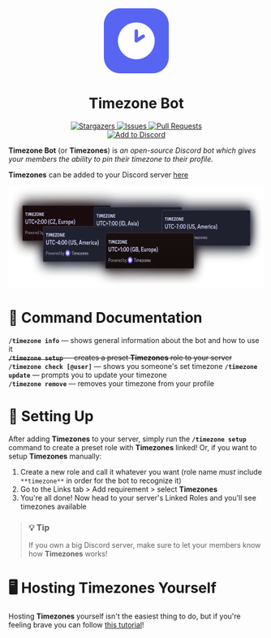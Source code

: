 <div align="center">
    <img src="./assets/icon-round.png" alt="Timezones Icon" width="128" height="128" />
    <h1>Timezone Bot</h1>
</div>

<p align="center">
  <a href="https://github.com/Gabe616/timezone-bot/stargazers">
    <img alt="Stargazers" src="https://img.shields.io/github/stars/Gabe616/timezone-bot?style=for-the-badge&logo=starship&color=5865F2&logoColor=FFF&labelColor=2A2A2A">
  </a>
  <a href="https://github.com/Gabe616/timezone-bot/issues">
    <img alt="Issues" src="https://img.shields.io/github/issues/Gabe616/timezone-bot?style=for-the-badge&logo=gitbook&color=5865F2&logoColor=FFF&labelColor=2A2A2A">
  </a>
  <a href="https://github.com/Gabe616/timezone-bot/pull-requests">
    <img alt="Pull Requests" src="https://img.shields.io/github/issues-pr/Gabe616/timezone-bot?style=for-the-badge&logo=git&color=5865F2&logoColor=FFF&labelColor=2A2A2A">
  </a>
  </br>
  <a href="https://discord.com/api/oauth2/authorize?client_id=1107722770248384654&permissions=268435456&scope=bot%20applications.commands">
    <img alt="Add to Discord" src="https://img.shields.io/static/v1?label=&message=add%20to%20discord&style=for-the-badge&color=5865F2">
  </a>
</p>

**Timezone Bot** (or **Timezones**) is _an open-source Discord bot which gives your members the ability to pin their timezone to their profile._

**Timezones** can be added to your Discord server [here](https://discord.com/api/oauth2/authorize?client_id=1107722770248384654&permissions=268435456&scope=bot%20applications.commands)

<div align="center">
  <img src="./assets/banner.png" alt="Timezones Banner" width="669" height="200">
</div>

# 📃 Command Documentation

**`/timezone info`** — shows general information about the bot and how to use it  
~~**`/timezone setup`** — creates a preset **Timezones** role to your server~~  
**`/timezone check [@user]`** — shows you someone's set timezone
**`/timezone update`** — prompts you to update your timezone  
**`/timezone remove`** — removes your timezone from your profile

# 🚧 Setting Up

After adding **Timezones** to your server, simply run the **`/timezone setup`** command to create a preset role with **Timezones** linked!
Or, if you want to setup **Timezones** manually:

1. Create a new role and call it whatever you want (role name _must_ include `**timezone**` in order for the bot to recognize it)
2. Go to the Links tab > Add requirement > select **Timezones**
3. You're all done! Now head to your server's Linked Roles and you'll see timezones available

> ### **💡 Tip**
>
> If you own a big Discord server, make sure to let your members know how **Timezones** works!

# 🖥️ Hosting Timezones Yourself

Hosting **Timezones** yourself isn't the easiest thing to do, but if you're feeling brave you can follow [this tutorial](./SELFHOSTING.md)!
